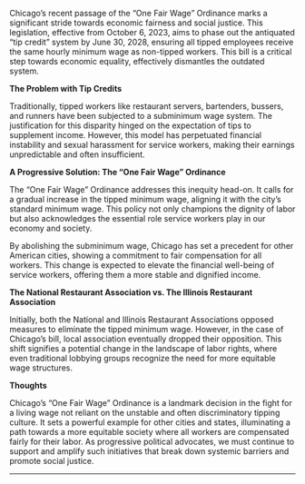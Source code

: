 Chicago’s recent passage of the “One Fair Wage” Ordinance marks a significant stride towards economic fairness and social justice. This legislation, effective from October 6, 2023, aims to phase out the antiquated “tip credit” system by June 30, 2028, ensuring all tipped employees receive the same hourly minimum wage as non-tipped workers. This bill is a critical step towards economic equality, effectively dismantles the outdated system.

**The Problem with Tip Credits**

Traditionally, tipped workers like restaurant servers, bartenders, bussers, and runners have been subjected to a subminimum wage system. The justification for this disparity hinged on the expectation of tips to supplement income. However, this model has perpetuated financial instability and sexual harassment for service workers, making their earnings unpredictable and often insufficient.

**A Progressive Solution: The “One Fair Wage” Ordinance**

The “One Fair Wage” Ordinance addresses this inequity head-on. It calls for a gradual increase in the tipped minimum wage, aligning it with the city’s standard minimum wage. This policy not only champions the dignity of labor but also acknowledges the essential role service workers play in our economy and society.

By abolishing the subminimum wage, Chicago has set a precedent for other American cities, showing a commitment to fair compensation for all workers. This change is expected to elevate the financial well-being of service workers, offering them a more stable and dignified income.

**The National Restaurant Association vs. The Illinois Restaurant Association**

Initially, both the National and Illinois Restaurant Associations opposed measures to eliminate the tipped minimum wage. However, in the case of Chicago’s bill, local association eventually dropped their opposition. This shift signifies a potential change in the landscape of labor rights, where even traditional lobbying groups recognize the need for more equitable wage structures.

**Thoughts**

Chicago’s “One Fair Wage” Ordinance is a landmark decision in the fight for a living wage not reliant on the unstable and often discriminatory tipping culture. It sets a powerful example for other cities and states, illuminating a path towards a more equitable society where all workers are compensated fairly for their labor. As progressive political advocates, we must continue to support and amplify such initiatives that break down systemic barriers and promote social justice.

- - - - - -